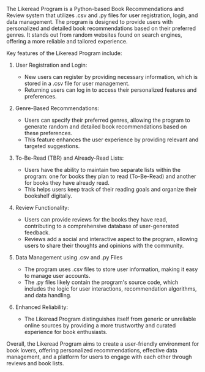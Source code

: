 The Likeread Program is a Python-based Book Recommendations and Review system that utilizes .csv and .py files for user registration, login, and data management. The program is designed to provide users with personalized and detailed book recommendations based on their preferred genres. It stands out from random websites found on search engines, offering a more reliable and tailored experience.

Key features of the Likeread Program include:

1. User Registration and Login:
   - New users can register by providing necessary information, which is stored in a .csv file for user management.
   - Returning users can log in to access their personalized features and preferences.

2. Genre-Based Recommendations:
   - Users can specify their preferred genres, allowing the program to generate random and detailed book recommendations based on these preferences.
   - This feature enhances the user experience by providing relevant and targeted suggestions.

3. To-Be-Read (TBR) and Already-Read Lists:
   - Users have the ability to maintain two separate lists within the program: one for books they plan to read (To-Be-Read) and another for books they have already read.
   - This helps users keep track of their reading goals and organize their bookshelf digitally.

4. Review Functionality:
   - Users can provide reviews for the books they have read, contributing to a comprehensive database of user-generated feedback.
   - Reviews add a social and interactive aspect to the program, allowing users to share their thoughts and opinions with the community.

5. Data Management using .csv and .py Files
   - The program uses .csv files to store user information, making it easy to manage user accounts.
   - The .py files likely contain the program's source code, which includes the logic for user interactions, recommendation algorithms, and data handling.

6. Enhanced Reliability:
   - The Likeread Program distinguishes itself from generic or unreliable online sources by providing a more trustworthy and curated experience for book enthusiasts.

Overall, the Likeread Program aims to create a user-friendly environment for book lovers, offering personalized recommendations, effective data management, and a platform for users to engage with each other through reviews and book lists.
